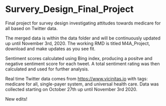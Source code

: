 # Survery_Design_Final_Project
Final project for survey design investigating attitudes towards medicare for all based on Twitter data. 

The merged data is within the data folder and will be continuously updated up until November 3rd, 2020. 
The working RMD is titled M4A_Project, download and make updates as you see fit. 

Sentiment scores calculated using Bing index, producing a positve and negative sentiment score for each tweet. A total sentiment rating was then calculated and used for further analysis. 

Real time Twitter data comes from https://www.vicinitas.io with tags: medicare for all, single-payer system, and universal health care. Data was collected starting on October 27th up until November 3rd 2020.

New edits! 
